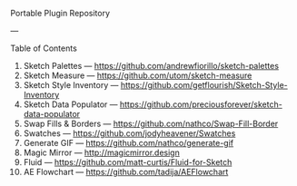 Portable Plugin Repository

—

Table of Contents

1. Sketch Palettes — https://github.com/andrewfiorillo/sketch-palettes
2. Sketch Measure — https://github.com/utom/sketch-measure
3. Sketch Style Inventory — https://github.com/getflourish/Sketch-Style-Inventory
4. Sketch Data Populator — https://github.com/preciousforever/sketch-data-populator
5. Swap Fills & Borders — https://github.com/nathco/Swap-Fill-Border
6. Swatches — https://github.com/jodyheavener/Swatches
7. Generate GIF — https://github.com/nathco/generate-gif
8. Magic Mirror — http://magicmirror.design
9. Fluid — https://github.com/matt-curtis/Fluid-for-Sketch
10. AE Flowchart — https://github.com/tadija/AEFlowchart

